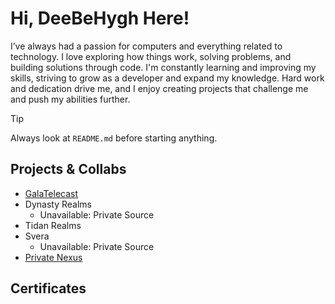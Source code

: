 # Hi, DeeBeHygh Here!

I’ve always had a passion for computers and everything related to technology. I love exploring how things work, solving problems, and building solutions through code. I'm constantly learning and improving my skills, striving to grow as a developer and expand my knowledge. Hard work and dedication drive me, and I enjoy creating projects that challenge me and push my abilities further.

> [!TIP]
> Always look at `README.md` before starting anything.

## Projects & Collabs
- [GalaTelecast](https://github.com/deebehygh/GalacTelecast)
- Dynasty Realms
  - Unavailable: Private Source
- Tidan Realms
- Svera
  - Unavailable: Private Source
- [Private Nexus](https://github.com/ImTacx/realmdex)

## Certificates
